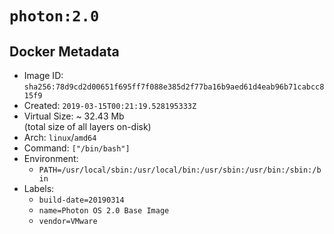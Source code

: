 # `photon:2.0`

## Docker Metadata

- Image ID: `sha256:78d9cd2d00651f695ff7f088e385d2f77ba16b9aed61d4eab96b71cabcc815f9`
- Created: `2019-03-15T00:21:19.528195333Z`
- Virtual Size: ~ 32.43 Mb  
  (total size of all layers on-disk)
- Arch: `linux`/`amd64`
- Command: `["/bin/bash"]`
- Environment:
  - `PATH=/usr/local/sbin:/usr/local/bin:/usr/sbin:/usr/bin:/sbin:/bin`
- Labels:
  - `build-date=20190314`
  - `name=Photon OS 2.0 Base Image`
  - `vendor=VMware`
